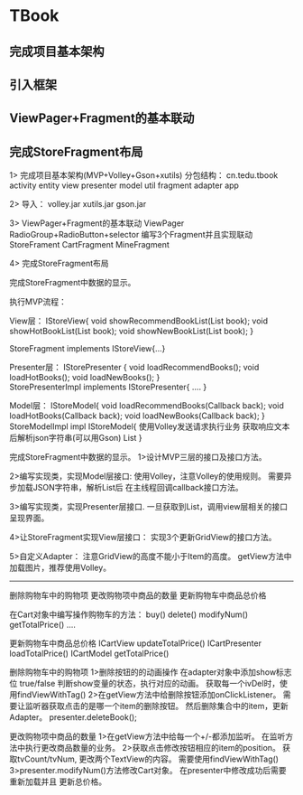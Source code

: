 # TBook
## 完成项目基本架构
## 引入框架
##  ViewPager+Fragment的基本联动
##  完成StoreFragment布局


1>
完成项目基本架构(MVP+Volley+Gson+xutils)
分包结构：
cn.tedu.tbook
  activity
  entity
  view
  presenter
  model
  util
  fragment
  adapter
  app

2>
导入： volley.jar   xutils.jar  gson.jar


3>
ViewPager+Fragment的基本联动
ViewPager
RadioGroup+RadioButton+selector
编写3个Fragment并且实现联动
  StoreFrament
  CartFragment
  MineFragment


4>
完成StoreFragment布局

完成StoreFragment中数据的显示。

执行MVP流程：

View层：
 IStoreView{
    void showRecommendBookList(List<Book> book);
    void showHotBookList(List<Book> book);
    void showNewBookList(List<Book> book);
  }

  StoreFragment implements IStoreView{...}


Presenter层：
    IStorePresenter {
     void loadRecommendBooks();
     void loadHotBooks();
     void loadNewBooks();
  }  
    StorePresenterImpl implements IStorePresenter{
     ....
  }


Model层：
     IStoreModel{
     void loadRecommendBooks(Callback back);
     void loadHotBooks(Callback back);
     void loadNewBooks(Callback back);
  }
  StoreModelImpl impl IStoreModel{
     使用Volley发送请求执行业务
     获取响应文本后解析json字符串(可以用Gson)
     List<Book>
  }



完成StoreFragment中数据的显示。
1>设计MVP三层的接口及接口方法。

2>编写实现类，实现Model层接口:
  使用Volley，注意Volley的使用规则。
  需要异步加载JSON字符串，解析List<Book>后
  在主线程回调callback接口方法。

3>编写实现类，实现Presenter层接口.
  一旦获取到List<Book>，调用view层相关的接口
  呈现界面。

4>让StoreFragment实现View层接口：
  实现3个更新GridView的接口方法。

5>自定义Adapter：
  注意GridView的高度不能小于Item的高度。
  getView方法中加载图片，推荐使用Volley。


----------------------------
删除购物车中的购物项
更改购物项中商品的数量
更新购物车中商品总价格



在Cart对象中编写操作购物车的方法：
buy()
delete()
modifyNum()
getTotalPrice()
....



更新购物车中商品总价格
ICartView
  updateTotalPrice()
ICartPresenter 
  loadTotalPrice()
ICartModel
  getTotalPrice()



删除购物车中的购物项
1>删除按钮的的动画操作
  在adapter对象中添加show标志位 true/false
  判断show变量的状态，执行对应的动画。
  获取每一个ivDel时，使用findViewWithTag()
2>在getView方法中给删除按钮添加onClickListener。
  需要让监听器获取点击的是哪一个item的删除按钮。
  然后删除集合中的item，更新Adapter。
  presenter.deleteBook();



更改购物项中商品的数量
1>在getView方法中给每一个+/-都添加监听。
  在监听方法中执行更改商品数量的业务。
2>获取点击修改按钮相应的item的position。
  获取tvCount/tvNum, 更改两个TextView的内容。
  需要使用findViewWithTag()
3>presenter.modifyNum()方法修改Cart对象。
  在presenter中修改成功后需要重新加载并且
  更新总价格。


